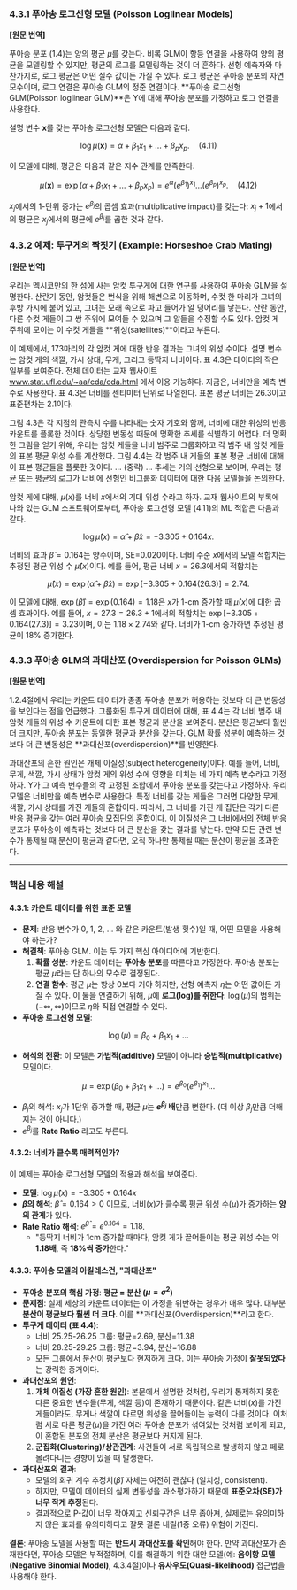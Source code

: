 ### **4.3.1 푸아송 로그선형 모델 (Poisson Loglinear Models)**

**[원문 번역]**

푸아송 분포 (1.4)는 양의 평균 $\mu$를 갖는다. 비록 GLM이 항등 연결을 사용하여 양의 평균을 모델링할 수 있지만, 평균의 로그를 모델링하는 것이 더 흔하다. 선형 예측자와 마찬가지로, 로그 평균은 어떤 실수 값이든 가질 수 있다. 로그 평균은 푸아송 분포의 자연 모수이며, 로그 연결은 푸아송 GLM의 정준 연결이다. **푸아송 로그선형 GLM(Poisson loglinear GLM)**은 Y에 대해 푸아송 분포를 가정하고 로그 연결을 사용한다.

설명 변수 $\mathbf{x}$를 갖는 푸아송 로그선형 모델은 다음과 같다.

$$ \log \mu(\mathbf{x}) = \alpha + \beta_1 x_1 + \dots + \beta_p x_p. \quad (4.11) $$

이 모델에 대해, 평균은 다음과 같은 지수 관계를 만족한다.

$$ \mu(\mathbf{x}) = \exp(\alpha + \beta_1 x_1 + \dots + \beta_p x_p) = e^\alpha (e^{\beta_1})^{x_1} \dots (e^{\beta_p})^{x_p}. \quad (4.12) $$

$x_j$에서의 1-단위 증가는 $e^{\beta_j}$의 곱셈 효과(multiplicative impact)를 갖는다: $x_j+1$에서의 평균은 $x_j$에서의 평균에 $e^{\beta_j}$를 곱한 것과 같다.

### **4.3.2 예제: 투구게의 짝짓기 (Example: Horseshoe Crab Mating)**

**[원문 번역]**

우리는 멕시코만의 한 섬에 사는 암컷 투구게에 대한 연구를 사용하여 푸아송 GLM을 설명한다. 산란기 동안, 암컷들은 번식을 위해 해변으로 이동하며, 수컷 한 마리가 그녀의 후방 가시에 붙어 있고, 그녀는 모래 속으로 파고 들어가 알 덩어리를 낳는다. 산란 동안, 다른 수컷 게들이 그 쌍 주위에 모여들 수 있으며 그 알들을 수정할 수도 있다. 암컷 게 주위에 모이는 이 수컷 게들을 **위성(satellites)**이라고 부른다.

이 예제에서, 173마리의 각 암컷 게에 대한 반응 결과는 그녀의 위성 수이다. 설명 변수는 암컷 게의 색깔, 가시 상태, 무게, 그리고 등딱지 너비이다. 표 4.3은 데이터의 작은 일부를 보여준다. 전체 데이터는 교재 웹사이트 www.stat.ufl.edu/~aa/cda/cda.html 에서 이용 가능하다. 지금은, 너비만을 예측 변수로 사용한다. 표 4.3은 너비를 센티미터 단위로 나열한다. 표본 평균 너비는 26.3이고 표준편차는 2.1이다.

그림 4.3은 각 지점의 관측치 수를 나타내는 숫자 기호와 함께, 너비에 대한 위성의 반응 카운트를 플롯한 것이다. 상당한 변동성 때문에 명확한 추세를 식별하기 어렵다. 더 명확한 그림을 얻기 위해, 우리는 암컷 게들을 너비 범주로 그룹화하고 각 범주 내 암컷 게들의 표본 평균 위성 수를 계산했다. 그림 4.4는 각 범주 내 게들의 표본 평균 너비에 대해 이 표본 평균들을 플롯한 것이다. ... (중략) ... 추세는 거의 선형으로 보이며, 우리는 평균 또는 평균의 로그가 너비에 선형인 비그룹화 데이터에 대한 다음 모델들을 논의한다.

암컷 게에 대해, $\mu(x)$를 너비 $x$에서의 기대 위성 수라고 하자. 교재 웹사이트의 부록에 나와 있는 GLM 소프트웨어로부터, 푸아송 로그선형 모델 (4.11)의 ML 적합은 다음과 같다.

$$ \log \hat{\mu}(x) = \hat{\alpha} + \hat{\beta}x = -3.305 + 0.164x. $$

너비의 효과 $\hat{\beta}=0.164$는 양수이며, SE=0.020이다. 너비 수준 $x$에서의 모델 적합치는 추정된 평균 위성 수 $\hat{\mu}(x)$이다. 예를 들어, 평균 너비 $x=26.3$에서의 적합치는

$$ \hat{\mu}(x) = \exp(\hat{\alpha}+\hat{\beta}x) = \exp[-3.305+0.164(26.3)] = 2.74. $$

이 모델에 대해, $\exp(\hat{\beta}) = \exp(0.164) = 1.18$은 $x$가 1-cm 증가할 때 $\hat{\mu}(x)$에 대한 곱셈 효과이다. 예를 들어, $x=27.3=26.3+1$에서의 적합치는 $\exp[-3.305+0.164(27.3)] = 3.23$이며, 이는 $1.18 \times 2.74$와 같다. 너비가 1-cm 증가하면 추정된 평균이 18% 증가한다.

### **4.3.3 푸아송 GLM의 과대산포 (Overdispersion for Poisson GLMs)**

**[원문 번역]**

1.2.4절에서 우리는 카운트 데이터가 종종 푸아송 분포가 허용하는 것보다 더 큰 변동성을 보인다는 점을 언급했다. 그룹화된 투구게 데이터에 대해, 표 4.4는 각 너비 범주 내 암컷 게들의 위성 수 카운트에 대한 표본 평균과 분산을 보여준다. 분산은 평균보다 훨씬 더 크지만, 푸아송 분포는 동일한 평균과 분산을 갖는다. GLM 확률 성분이 예측하는 것보다 더 큰 변동성은 **과대산포(overdispersion)**를 반영한다.

과대산포의 흔한 원인은 개체 이질성(subject heterogeneity)이다. 예를 들어, 너비, 무게, 색깔, 가시 상태가 암컷 게의 위성 수에 영향을 미치는 네 가지 예측 변수라고 가정하자. Y가 그 예측 변수들의 각 고정된 조합에서 푸아송 분포를 갖는다고 가정하자. 우리 모델은 너비만을 예측 변수로 사용한다. 특정 너비를 갖는 게들은 그러면 다양한 무게, 색깔, 가시 상태를 가진 게들의 혼합이다. 따라서, 그 너비를 가진 게 집단은 각기 다른 반응 평균을 갖는 여러 푸아송 모집단의 혼합이다. 이 이질성은 그 너비에서의 전체 반응 분포가 푸아송이 예측하는 것보다 더 큰 분산을 갖는 결과를 낳는다. 만약 모든 관련 변수가 통제될 때 분산이 평균과 같다면, 오직 하나만 통제될 때는 분산이 평균을 초과한다.

---

### **핵심 내용 해설**

#### **4.3.1: 카운트 데이터를 위한 표준 모델**

*   **문제**: 반응 변수가 0, 1, 2, ... 와 같은 카운트(발생 횟수)일 때, 어떤 모델을 사용해야 하는가?
*   **해결책**: 푸아송 GLM. 이는 두 가지 핵심 아이디어에 기반한다.
    1.  **확률 성분**: 카운트 데이터는 **푸아송 분포**를 따른다고 가정한다. 푸아송 분포는 평균 $\mu$라는 단 하나의 모수로 결정된다.
    2.  **연결 함수**: 평균 $\mu$는 항상 0보다 커야 하지만, 선형 예측자 $\eta$는 어떤 값이든 가질 수 있다. 이 둘을 연결하기 위해, $\mu$에 **로그(log)를 취한다**. $\log(\mu)$의 범위는 $(-\infty, \infty)$이므로 $\eta$와 직접 연결할 수 있다.
*   **푸아송 로그선형 모델**:

$$ \log(\mu) = \beta_0 + \beta_1 x_1 + \dots $$

*   **해석의 전환**: 이 모델은 **가법적(additive)** 모델이 아니라 **승법적(multiplicative)** 모델이다.

$$ \mu = \exp(\beta_0 + \beta_1 x_1 + \dots) = e^{\beta_0}(e^{\beta_1})^{x_1} \dots $$

*   $\beta_j$의 해석: $x_j$가 1단위 증가할 때, 평균 $\mu$는 **$e^{\beta_j}$ 배**만큼 변한다. (더 이상 $\beta_j$만큼 더해지는 것이 아니다.)
*   $e^{\beta_j}$를 **Rate Ratio** 라고도 부른다.

#### **4.3.2: 너비가 클수록 매력적인가?**

이 예제는 푸아송 로그선형 모델의 적용과 해석을 보여준다.
*   **모델**: $\log \hat{\mu}(x) = -3.305 + 0.164x$
*   **$\beta$의 해석**: $\hat{\beta}=0.164 > 0$ 이므로, 너비($x$)가 클수록 평균 위성 수($\mu$)가 증가하는 **양의 관계**가 있다.
*   **Rate Ratio 해석**: $e^{\hat{\beta}} = e^{0.164} = 1.18$.
    *   "등딱지 너비가 1cm 증가할 때마다, 암컷 게가 끌어들이는 평균 위성 수는 약 **1.18배**, 즉 **18%씩 증가**한다."

#### **4.3.3: 푸아송 모델의 아킬레스건, "과대산포"**

*   **푸아송 분포의 핵심 가정**: **평균 = 분산 ($\mu = \sigma^2$)**
*   **문제점**: 실제 세상의 카운트 데이터는 이 가정을 위반하는 경우가 매우 많다. 대부분 **분산이 평균보다 훨씬 더 크다**. 이를 **과대산포(Overdispersion)**라고 한다.
*   **투구게 데이터 (표 4.4)**:
    *   너비 25.25-26.25 그룹: 평균=2.69, 분산=11.38
    *   너비 28.25-29.25 그룹: 평균=3.94, 분산=16.88
    *   모든 그룹에서 분산이 평균보다 현저하게 크다. 이는 푸아송 가정이 **잘못되었다**는 강력한 증거이다.
*   **과대산포의 원인**:
    1.  **개체 이질성 (가장 흔한 원인)**: 본문에서 설명한 것처럼, 우리가 통제하지 못한 다른 중요한 변수들(무게, 색깔 등)이 존재하기 때문이다. 같은 너비($x$)를 가진 게들이라도, 무게나 색깔이 다르면 위성을 끌어들이는 능력이 다를 것이다. 이처럼 서로 다른 평균($\mu$)을 가진 여러 푸아송 분포가 섞여있는 것처럼 보이게 되고, 이 혼합된 분포의 전체 분산은 평균보다 커지게 된다.
    2.  **군집화(Clustering)/상관관계**: 사건들이 서로 독립적으로 발생하지 않고 떼로 몰려다니는 경향이 있을 때 발생한다.
*   **과대산포의 결과**:
    *   모델의 회귀 계수 추정치($\hat{\beta}$) 자체는 여전히 괜찮다 (일치성, consistent).
    *   하지만, 모델이 데이터의 실제 변동성을 과소평가하기 때문에 **표준오차(SE)가 너무 작게 추정**된다.
    *   결과적으로 P-값이 너무 작아지고 신뢰구간은 너무 좁아져, 실제로는 유의미하지 않은 효과를 유의미하다고 잘못 결론 내릴(1종 오류) 위험이 커진다.

**결론**: 푸아송 모델을 사용할 때는 **반드시 과대산포를 확인**해야 한다. 만약 과대산포가 존재한다면, 푸아송 모델은 부적절하며, 이를 해결하기 위한 대안 모델(예: **음이항 모델(Negative Binomial Model)**, 4.3.4절)이나 **유사우도(Quasi-likelihood)** 접근법을 사용해야 한다.
